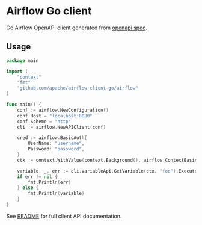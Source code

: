 <!--
 Licensed to the Apache Software Foundation (ASF) under one
 or more contributor license agreements.  See the NOTICE file
 distributed with this work for additional information
 regarding copyright ownership.  The ASF licenses this file
 to you under the Apache License, Version 2.0 (the
 "License"); you may not use this file except in compliance
 with the License.  You may obtain a copy of the License at

   http://www.apache.org/licenses/LICENSE-2.0

 Unless required by applicable law or agreed to in writing,
 software distributed under the License is distributed on an
 "AS IS" BASIS, WITHOUT WARRANTIES OR CONDITIONS OF ANY
 KIND, either express or implied.  See the License for the
 specific language governing permissions and limitations
 under the License.
-->
Airflow Go client
=================

Go Airflow OpenAPI client generated from [openapi
spec](https://github.com/apache/airflow/blob/master/clients/gen/go.sh).


Usage
-----

```go
package main

import (
	"context"
	"fmt"
	"github.com/apache/airflow-client-go/airflow"
)

func main() {
	conf := airflow.NewConfiguration()
	conf.Host = "localhost:8080"
	conf.Scheme = "http"
	cli := airflow.NewAPIClient(conf)

	cred := airflow.BasicAuth{
		UserName: "username",
		Password: "password",
	}
	ctx := context.WithValue(context.Background(), airflow.ContextBasicAuth, cred)

	variable, _, err := cli.VariableApi.GetVariable(ctx, "foo").Execute()
	if err != nil {
		fmt.Println(err)
	} else {
		fmt.Println(variable)
	}
}
```

See [README](./airflow/README.md#documentation-for-api-endpoints) for full client API documentation.

